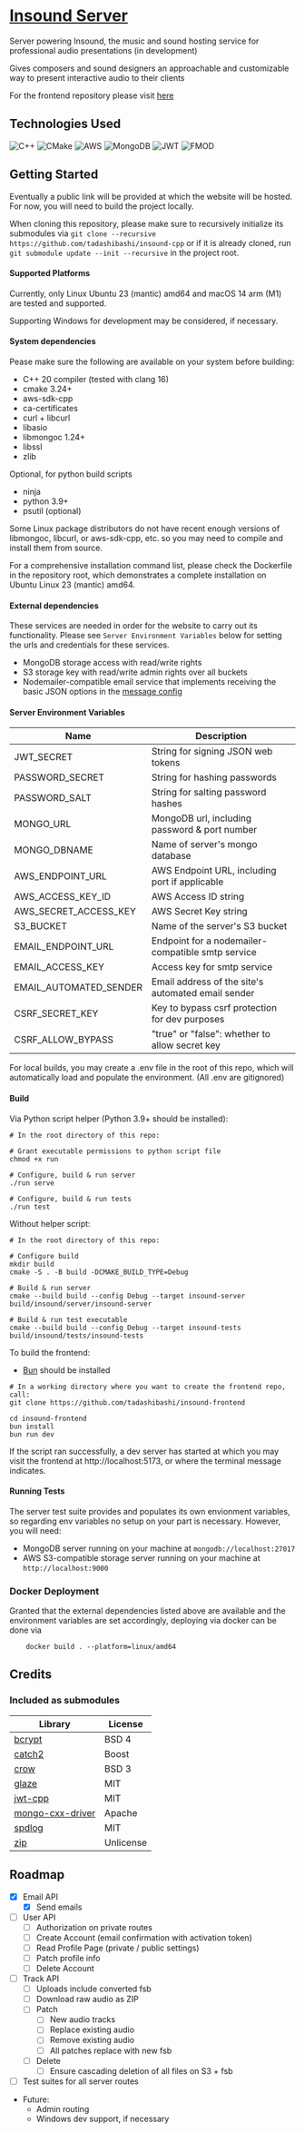 # [Insound Server](https://github.com/tadashibashi/insound-cpp)

Server powering Insound, the music and sound hosting service for professional
audio presentations (in development)

Gives composers and sound designers an approachable and
customizable way to present interactive audio to their clients

For the frontend repository please visit
[here](https://github.com/tadashibashi/insound-frontend)

## Technologies Used

![C++](https://img.shields.io/badge/c++-%2300599C.svg?style=for-the-badge&logo=c%2B%2B&logoColor=white)
![CMake](https://img.shields.io/badge/CMake-%23008FBA.svg?style=for-the-badge&logo=cmake&logoColor=white)
![AWS](https://img.shields.io/badge/AWS-%23FF9900.svg?style=for-the-badge&logo=amazon-aws&logoColor=white)
![MongoDB](https://img.shields.io/badge/MongoDB-%234ea94b.svg?style=for-the-badge&logo=mongodb&logoColor=white)
![JWT](https://img.shields.io/badge/JWT-black?style=for-the-badge&logo=JSON%20web%20tokens)
![FMOD](https://img.shields.io/badge/FMOD-212121?style=for-the-badge)


## Getting Started

Eventually a public link will be provided at which the website will be hosted.
For now, you will need to build the project locally.

When cloning this repository, please make sure to recursively initialize
its submodules via
`git clone --recursive https://github.com/tadashibashi/insound-cpp` or if it is
already cloned, run `git submodule update --init --recursive` in the project
root.


#### Supported Platforms

Currently, only Linux Ubuntu 23 (mantic) amd64 and macOS 14 arm (M1) are tested
and supported.

Supporting Windows for development may be considered, if necessary.


#### System dependencies

Pease make sure the following are available on your system before building:

- C++ 20 compiler (tested with clang 16)
- cmake 3.24+
- aws-sdk-cpp
- ca-certificates
- curl + libcurl
- libasio
- libmongoc 1.24+
- libssl
- zlib


Optional, for python build scripts

- ninja
- python 3.9+
- psutil (optional)

Some Linux package distributors do not have recent enough versions of
libmongoc, libcurl, or aws-sdk-cpp, etc. so you may need to compile and install
them from source.

For a comprehensive installation command list, please check the Dockerfile in
the repository root, which demonstrates a complete installation on Ubuntu Linux
23 (mantic) amd64.


#### External dependencies

These services are needed in order for the website to carry out its
functionality. Please see `Server Environment Variables` below for setting
the urls and credentials for these services.

- MongoDB storage access with read/write rights
- S3 storage key with read/write admin rights over all buckets
- Nodemailer-compatible email service that implements receiving the basic
    JSON options in the [message config](https://nodemailer.com/message/)

#### Server Environment Variables

| Name                  | Description                                         |
| --------------------- | --------------------------------------------------- |
| JWT_SECRET            | String for signing JSON web tokens                  |
| PASSWORD_SECRET       | String for hashing passwords                        |
| PASSWORD_SALT         | String for salting password hashes                  |
| MONGO_URL             | MongoDB url, including password & port number       |
| MONGO_DBNAME          | Name of server's mongo database                     |
| AWS_ENDPOINT_URL      | AWS Endpoint URL, including port if applicable      |
| AWS_ACCESS_KEY_ID     | AWS Access ID string                                |
| AWS_SECRET_ACCESS_KEY | AWS Secret Key string                               |
| S3_BUCKET             | Name of the server's S3 bucket                      |
| EMAIL_ENDPOINT_URL    | Endpoint for a nodemailer-compatible smtp service   |
| EMAIL_ACCESS_KEY      | Access key for smtp service                         |
| EMAIL_AUTOMATED_SENDER| Email address of the site's automated email sender  |
| CSRF_SECRET_KEY       | Key to bypass csrf protection for dev purposes      |
| CSRF_ALLOW_BYPASS     | "true" or "false": whether to allow secret key      |

For local builds, you may create a .env file in the root of this
repo, which will automatically load and populate the environment.
(All .env are gitignored)

#### Build

Via Python script helper (Python 3.9+ should be installed):
```shell
# In the root directory of this repo:

# Grant executable permissions to python script file
chmod +x run

# Configure, build & run server
./run serve

# Configure, build & run tests
./run test
```

Without helper script:
```shell
# In the root directory of this repo:

# Configure build
mkdir build
cmake -S . -B build -DCMAKE_BUILD_TYPE=Debug

# Build & run server
cmake --build build --config Debug --target insound-server
build/insound/server/insound-server

# Build & run test executable
cmake --build build --config Debug --target insound-tests
build/insound/tests/insound-tests
```

To build the frontend:

- [Bun](https://bun.sh/docs/installation) should be installed

```shell
# In a working directory where you want to create the frontend repo, call:
git clone https://github.com/tadashibashi/insound-frontend

cd insound-frontend
bun install
bun run dev
```

If the script ran successfully, a dev server has started at which you may
visit the frontend at http://localhost:5173, or where the terminal message
indicates.


#### Running Tests

The server test suite provides and populates its own envionment variables, so
regarding env variables no setup on your part is necessary. However, you will
need:
- MongoDB server running on your machine at `mongodb://localhost:27017`
- AWS S3-compatible storage server running on your machine at
`http://localhost:9000`

### Docker Deployment

Granted that the external dependencies listed above are available and the
environment variables are set accordingly, deploying via docker can be
done via

```shell
    docker build . --platform=linux/amd64
```


## Credits

### Included as submodules

| Library                                                         | License   |
| --------------------------------------------------------------- | --------- |
| [bcrypt](https://github.com/hilch/Bcrypt.cpp)                   | BSD 4     |
| [catch2](https://github.com/catchorg/Catch2)                    | Boost     |
| [crow](https://github.com/CrowCpp/Crow)                         | BSD 3     |
| [glaze](https://github.com/stephenberry/glaze)                  | MIT       |
| [jwt-cpp](https://github.com/Thalhammer/jwt-cpp)                | MIT       |
| [mongo-cxx-driver](https://github.com/mongodb/mongo-cxx-driver) | Apache    |
| [spdlog](https://github.com/gabime/spdlog)                      | MIT       |
| [zip](https://github.com/kuba--/zip)                            | Unlicense |

## Roadmap

- [x] Email API
    - [x] Send emails

- [ ] User API
    - [ ] Authorization on private routes
    - [ ] Create Account (email confirmation with activation token)
    - [ ] Read Profile Page (private / public settings)
    - [ ] Patch profile info
    - [ ] Delete Account

- [ ] Track API
    - [ ] Uploads include converted fsb
    - [ ] Download raw audio as ZIP
    - [ ] Patch
        - [ ] New audio tracks
        - [ ] Replace existing audio
        - [ ] Remove existing audio
        - [ ] All patches replace with new fsb
    - [ ] Delete
        - [ ] Ensure cascading deletion of all files on S3 + fsb

- [ ] Test suites for all server routes

- Future:
    - Admin routing
    - Windows dev support, if necessary
